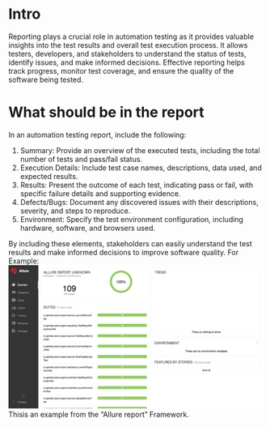 # Intro
Reporting plays a crucial role in automation testing as it provides valuable insights into the test results and overall test execution process. 
It allows testers, developers, and stakeholders to understand the status of tests, identify issues, and make informed decisions. 
Effective reporting helps track progress, monitor test coverage, and ensure the quality of the software being tested.
# What should be in the report
In an automation testing report, include the following:

1. Summary: Provide an overview of the executed tests, including the total number of tests and pass/fail status.
2. Execution Details: Include test case names, descriptions, data used, and expected results.
3. Results: Present the outcome of each test, indicating pass or fail, with specific failure details and supporting evidence.
4. Defects/Bugs: Document any discovered issues with their descriptions, severity, and steps to reproduce.
5. Environment: Specify the test environment configuration, including hardware, software, and browsers used.

By including these elements, stakeholders can easily understand the test results and make informed decisions to improve software quality.
For Example:
![.guides/img/image5](./image5.png)
Thisis an example from the “Allure report” Framework.

